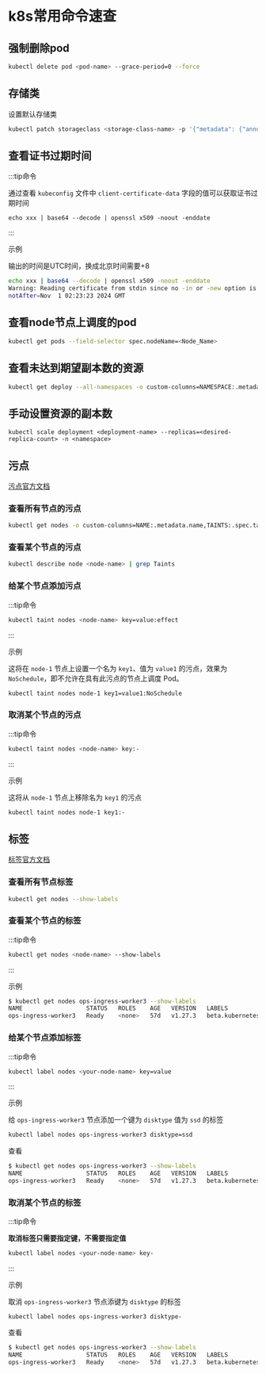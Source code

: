 # k8s常用命令速查

## 强制删除pod

```sh
kubectl delete pod <pod-name> --grace-period=0 --force
```



## 存储类

设置默认存储类

```sh
kubectl patch storageclass <storage-class-name> -p '{"metadata": {"annotations":{"storageclass.kubernetes.io/is-default-class":"true"}}}'
```



## 查看证书过期时间

:::tip命令

通过查看 `kubeconfig` 文件中 `client-certificate-data` 字段的值可以获取证书过期时间

```shell
echo xxx | base64 --decode | openssl x509 -noout -enddate
```

:::

示例

输出的时间是UTC时间，换成北京时间需要+8

```sh
echo xxx | base64 --decode | openssl x509 -noout -enddate
Warning: Reading certificate from stdin since no -in or -new option is given
notAfter=Nov  1 02:23:23 2024 GMT
```



## 查看node节点上调度的pod

```sh
kubectl get pods --field-selector spec.nodeName=<Node_Name>
```



## 查看未达到期望副本数的资源

```sh
kubectl get deploy --all-namespaces -o custom-columns=NAMESPACE:.metadata.namespace,NAME:.metadata.name,READY:.status.readyReplicas,DESIRED:.spec.replicas --no-headers=true | awk '$3 != $4 '
```



## 手动设置资源的副本数

```shell
kubectl scale deployment <deployment-name> --replicas=<desired-replica-count> -n <namespace>
```



## 污点

[污点官方文档](https://kubernetes.io/zh-cn/docs/concepts/scheduling-eviction/taint-and-toleration/)

### 查看所有节点的污点

```sh
kubectl get nodes -o custom-columns=NAME:.metadata.name,TAINTS:.spec.taints
```



### 查看某个节点的污点

```sh
kubectl describe node <node-name> | grep Taints
```



### 给某个节点添加污点

:::tip命令

```sh
kubectl taint nodes <node-name> key=value:effect
```

:::

示例

这将在 `node-1` 节点上设置一个名为 `key1`、值为 `value1` 的污点，效果为 `NoSchedule`，即不允许在具有此污点的节点上调度 Pod。

```sh
kubectl taint nodes node-1 key1=value1:NoSchedule
```



### 取消某个节点的污点

:::tip命令

```sh
kubectl taint nodes <node-name> key:-
```

:::

示例

这将从 `node-1` 节点上移除名为 `key1` 的污点

```sh
kubectl taint nodes node-1 key1:-
```



## 标签

[标签官方文档](https://kubernetes.io/zh-cn/docs/concepts/overview/working-with-objects/labels/)



### 查看所有节点标签

```sh
kubectl get nodes --show-labels
```





### 查看某个节点的标签

:::tip命令

```sh
kubectl get nodes <node-name> --show-labels
```

:::



示例

```sh
$ kubectl get nodes ops-ingress-worker3 --show-labels
NAME                  STATUS   ROLES    AGE   VERSION   LABELS
ops-ingress-worker3   Ready    <none>   57d   v1.27.3   beta.kubernetes.io/arch=amd64,beta.kubernetes.io/os=linux,ingress-ready=true,kubernetes.io/arch=amd64,kubernetes.io/hostname=ops-ingress-worker3,kubernetes.io/os=linux
```



### 给某个节点添加标签

:::tip命令

```sh
kubectl label nodes <your-node-name> key=value
```

:::



示例

给 `ops-ingress-worker3` 节点添加一个键为 `disktype` 值为 `ssd` 的标签

```sh
kubectl label nodes ops-ingress-worker3 disktype=ssd
```



查看

```sh
$ kubectl get nodes ops-ingress-worker3 --show-labels
NAME                  STATUS   ROLES    AGE   VERSION   LABELS
ops-ingress-worker3   Ready    <none>   57d   v1.27.3   beta.kubernetes.io/arch=amd64,beta.kubernetes.io/os=linux,disktype=ssd,ingress-ready=true,kubernetes.io/arch=amd64,kubernetes.io/hostname=ops-ingress-worker3,kubernetes.io/os=linux
```



### 取消某个节点的标签

:::tip命令

**取消标签只需要指定键，不需要指定值**

```sh
kubectl label nodes <your-node-name> key-
```

:::



示例

取消 `ops-ingress-worker3` 节点添键为 `disktype` 的标签

```shell
kubectl label nodes ops-ingress-worker3 disktype-
```



查看

```sh
$ kubectl get nodes ops-ingress-worker3 --show-labels
NAME                  STATUS   ROLES    AGE   VERSION   LABELS
ops-ingress-worker3   Ready    <none>   57d   v1.27.3   beta.kubernetes.io/arch=amd64,beta.kubernetes.io/os=linux,ingress-ready=true,kubernetes.io/arch=amd64,kubernetes.io/hostname=ops-ingress-worker3,kubernetes.io/os=linux
```

